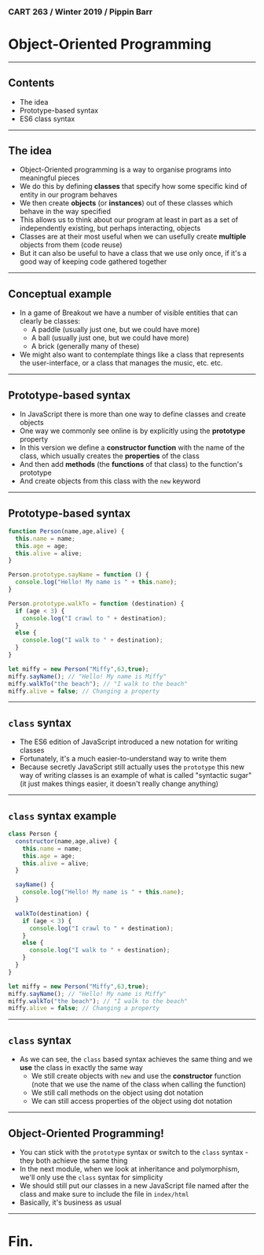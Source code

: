 ### CART 263 / Winter 2019 / Pippin Barr

# Object-Oriented Programming

---

## Contents

- The idea
- Prototype-based syntax
- ES6 class syntax

---

## The idea

- Object-Oriented programming is a way to organise programs into meaningful pieces
- We do this by defining __classes__ that specify how some specific kind of entity in our program behaves
- We then create __objects__ (or __instances__) out of these classes which behave in the way specified
- This allows us to think about our program at least in part as a set of independently existing, but perhaps interacting, objects
- Classes are at their most useful when we can usefully create __multiple__ objects from them (code reuse)
- But it can also be useful to have a class that we use only once, if it's a good way of keeping code gathered together

---

## Conceptual example

- In a game of Breakout we have a number of visible entities that can clearly be classes:
  - A paddle (usually just one, but we could have more)
  - A ball (usually just one, but we could have more)
  - A brick (generally many of these)
- We might also want to contemplate things like a class that represents the user-interface, or a class that manages the music, etc. etc.

---

## Prototype-based syntax

- In JavaScript there is more than one way to define classes and create objects
- One way we commonly see online is by explicitly using the __prototype__ property
- In this version we define a __constructor function__ with the name of the class, which usually creates the __properties__ of the class
- And then add __methods__ (the __functions__ of that class) to the function's prototype
- And create objects from this class with the `new` keyword

---

## Prototype-based syntax

```javascript
function Person(name,age,alive) {
  this.name = name;
  this.age = age;
  this.alive = alive;
}

Person.prototype.sayName = function () {
  console.log("Hello! My name is " + this.name);
}

Person.prototype.walkTo = function (destination) {
  if (age < 3) {
    console.log("I crawl to " + destination);
  }
  else {
    console.log("I walk to " + destination);
  }
}
```

```javascript
let miffy = new Person("Miffy",63,true);
miffy.sayName(); // "Hello! My name is Miffy"
miffy.walkTo("the beach"); // "I walk to the beach"
miffy.alive = false; // Changing a property
```

---

## `class` syntax

- The ES6 edition of JavaScript introduced a new notation for writing classes
- Fortunately, it's a much easier-to-understand way to write them
- Because secretly JavaScript still actually uses the `prototype` this new way of writing classes is an example of what is called "syntactic sugar" (it just makes things easier, it doesn't really change anything)

---

## `class` syntax example

```javascript
class Person {
  constructor(name,age,alive) {
    this.name = name;
    this.age = age;
    this.alive = alive;
  }

  sayName() {
    console.log("Hello! My name is " + this.name);
  }

  walkTo(destination) {
    if (age < 3) {
      console.log("I crawl to " + destination);
    }
    else {
      console.log("I walk to " + destination);
    }
  }
}
```

```javascript
let miffy = new Person("Miffy",63,true);
miffy.sayName(); // "Hello! My name is Miffy"
miffy.walkTo("the beach"); // "I walk to the beach"
miffy.alive = false; // Changing a property
```

---

## `class` syntax

- As we can see, the `class` based syntax achieves the same thing and we __use__ the class in exactly the same way
  - We still create objects with `new` and use the __constructor__ function (note that we use the name of the class when calling the function)
  - We still call methods on the object using dot notation
  - We can still access properties of the object using dot notation

---

## Object-Oriented Programming!

- You can stick with the `prototype` syntax or switch to the `class` syntax - they both achieve the same thing
- In the next module, when we look at inheritance and polymorphism, we'll only use the `class` syntax for simplicity
- We should still put our classes in a new JavaScript file named after the class and make sure to include the file in `index/html`
- Basically, it's business as usual

---

# Fin.
